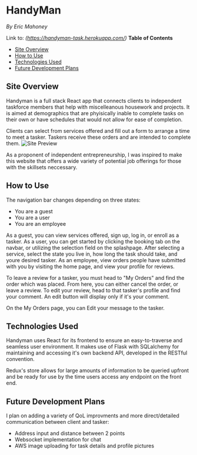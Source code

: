 # HandyMan
*By Eric Mahoney*

Link to: *(https://handyman-task.herokuapp.com/)*
**Table of Contents**
* [Site Overview](#site-overview)
* [How to Use](#how-to-use)
* [Technologies Used](#technologies-used)
* [Future Development Plans](#future-development-plans)

## Site Overview
Handyman is a full stack React app that connects clients to independent taskforce members that help with miscelleanous housework and projects.  It is aimed at demographics that are phyisically inable
to complete tasks on their own or have schedules that would not allow for ease of completion.

Clients can select from services offered and fill out a form to arrange a time to meet a tasker.
Taskers receive these orders and are intended to complete them.
![Site Preview](https://cdn.discordapp.com/attachments/841133997501317161/904523287294529586/mdpreview1.png)

As a proponent of independent entrepreneurship, I was inspired to make this website that offers
a wide variety of potential job offerings for those with the skillsets neccessary.

## How to Use
The navigation bar changes depending on three states:
- You are a guest
- You are a user
- You are an employee

As a guest, you can view services offered, sign up, log in, or enroll as a tasker.
As a user, you can get started by clicking the booking tab on the navbar, or utilizing the selection field on the splashpage.  After selecting a service, select the state you live in, how long the task should take, and youre desired tasker.
As an employee, view orders people have submitted with you by visiting the home page, and view your profile for reviews.

To leave a review for a tasker, you must head to "My Orders" and find the order which was placed.  From here, you can either cancel the order, or leave a review.  To edit your review, head to that tasker's profile and find your comment.  An edit button will display only if it's your comment.

On the My Orders page, you can Edit your message to the tasker.

## Technologies Used
Handyman uses React for its frontend to ensure an easy-to-traverse and seamless user environment.  It makes use of Flask with SQLalchemy for maintaining and accessing it's own backend API, developed in the RESTful convention.

Redux's store allows for large amounts of information to be queried upfront and be ready for use by the time users access any endpoint on the front end.

## Future Development Plans
I plan on adding a variety of QoL improvments and more direct/detailed communication between client and tasker:
- Address input and distance between 2 points
- Websocket implementation for chat
- AWS image uploading for task details and profile pictures
